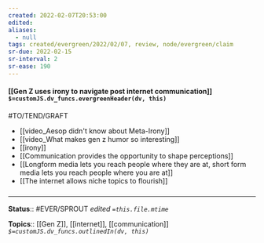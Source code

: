 ```yaml
---
created: 2022-02-07T20:53:00 
edited: 
aliases:
  - null
tags: created/evergreen/2022/02/07, review, node/evergreen/claim
sr-due: 2022-02-15
sr-interval: 2
sr-ease: 190
---
```


#### [[Gen Z uses irony to navigate post internet communication]] `$=customJS.dv_funcs.evergreenHeader(dv, this)`

#TO/TEND/GRAFT 
- [[video_Aesop didn't know about Meta-Irony]]
- [[video_What makes gen z humor so interesting]]
- [[irony]]
- [[Communication provides the opportunity to shape perceptions]]
- [[Longform media lets you reach people where they are at, short form media lets you reach people where you are at]]
- [[The internet allows niche topics to flourish]]

### <hr class="footnote"/>

**Status**:: #EVER/SPROUT
*edited `=this.file.mtime`*

**Topics**:: [[Gen Z]], [[internet]], [[communication]]
*`$=customJS.dv_funcs.outlinedIn(dv, this)`*
